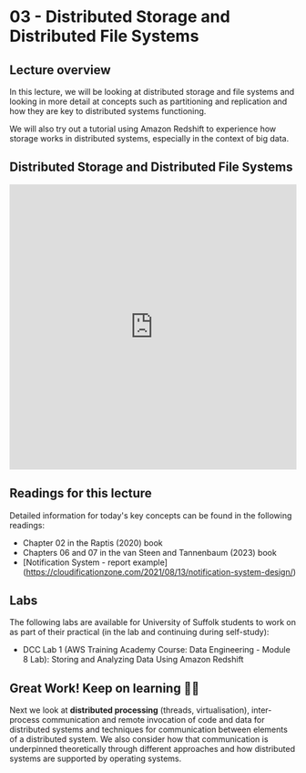  # 03 - Distributed Storage and Distributed File Systems

## Lecture overview
In this lecture, we will be looking at distributed storage and file systems and looking in more detail at concepts such as partitioning and replication and how they are key to distributed systems functioning.

We will also try out a tutorial using Amazon Redshift to experience how storage works in distributed systems, especially in the context of big data.

## Distributed Storage and Distributed File Systems

<iframe src="https://docs.google.com/presentation/d/e/2PACX-1vQbg0RxDkvkzWPBCOhqUtjZwkAb7EAL_FrahSY5ZKkW732AGKM6eNtBY32rSNPZicOBWpn_JlqGKIGC/embed?start=false&loop=false&delayms=3000" frameborder="0" width="100%" height="500px" allowfullscreen="true" mozallowfullscreen="true" webkitallowfullscreen="true"></iframe>

## Readings for this lecture

Detailed information for today's key concepts can be found in the following readings:

- Chapter 02 in the Raptis (2020) book
- Chapters 06 and 07 in the van Steen and Tannenbaum (2023) book
- [Notification System - report example] (https://cloudificationzone.com/2021/08/13/notification-system-design/)

## Labs

The following labs are available for University of Suffolk students to work on as part of their practical (in the lab and continuing during self-study):

- DCC Lab 1 (AWS Training Academy Course: Data Engineering - Module 8 Lab): Storing and Analyzing Data Using Amazon Redshift

## Great Work! Keep on learning 🎉💯
Next we look at **distributed processing** (threads, virtualisation), inter-process communication and remote invocation of code and data for distributed systems and techniques for communication between elements of a distributed system. We also consider how that communication is underpinned theoretically through different approaches and how distributed systems are supported by operating systems.